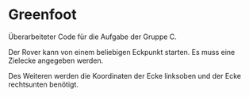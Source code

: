 # Greenfoot

Überarbeiteter Code für die Aufgabe der Gruppe C.

Der Rover kann von einem beliebigen Eckpunkt starten.
Es muss eine Zielecke angegeben werden.

Des Weiteren werden die Koordinaten der Ecke linksoben und der Ecke rechtsunten benötigt.
